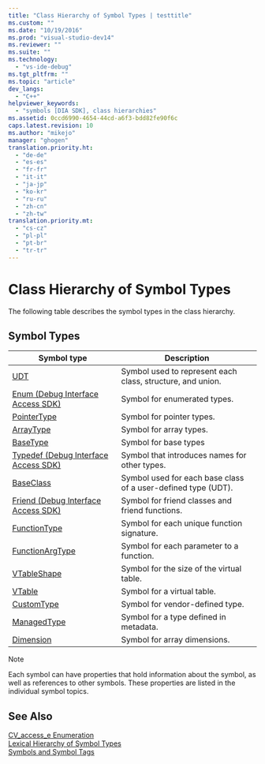 ```yaml
---
title: "Class Hierarchy of Symbol Types | testtitle"
ms.custom: ""
ms.date: "10/19/2016"
ms.prod: "visual-studio-dev14"
ms.reviewer: ""
ms.suite: ""
ms.technology: 
  - "vs-ide-debug"
ms.tgt_pltfrm: ""
ms.topic: "article"
dev_langs: 
  - "C++"
helpviewer_keywords: 
  - "symbols [DIA SDK], class hierarchies"
ms.assetid: 0ccd6990-4654-44cd-a6f3-bdd82fe90f6c
caps.latest.revision: 10
ms.author: "mikejo"
manager: "ghogen"
translation.priority.ht: 
  - "de-de"
  - "es-es"
  - "fr-fr"
  - "it-it"
  - "ja-jp"
  - "ko-kr"
  - "ru-ru"
  - "zh-cn"
  - "zh-tw"
translation.priority.mt: 
  - "cs-cz"
  - "pl-pl"
  - "pt-br"
  - "tr-tr"
---
```

# Class Hierarchy of Symbol Types
The following table describes the symbol types in the class hierarchy.  
  
## Symbol Types  
  
|Symbol type|Description|  
|-----------------|-----------------|  
|[UDT](../debug-interface-access/udt.md)|Symbol used to represent each class, structure, and union.|  
|[Enum (Debug Interface Access SDK)](../debug-interface-access/enum--debug-interface-access-sdk-.md)|Symbol for enumerated types.|  
|[PointerType](../debug-interface-access/pointertype.md)|Symbol for pointer types.|  
|[ArrayType](../debug-interface-access/arraytype.md)|Symbol for array types.|  
|[BaseType](../debug-interface-access/basetype.md)|Symbol for base types|  
|[Typedef (Debug Interface Access SDK)](../debug-interface-access/typedef--debug-interface-access-sdk-.md)|Symbol that introduces names for other types.|  
|[BaseClass](../debug-interface-access/baseclass.md)|Symbol used for each base class of a user-defined type (UDT).|  
|[Friend (Debug Interface Access SDK)](../debug-interface-access/friend--debug-interface-access-sdk-.md)|Symbol for friend classes and friend functions.|  
|[FunctionType](../debug-interface-access/functiontype.md)|Symbol for each unique function signature.|  
|[FunctionArgType](../debug-interface-access/functionargtype.md)|Symbol for each parameter to a function.|  
|[VTableShape](../debug-interface-access/vtableshape.md)|Symbol for the size of the virtual table.|  
|[VTable](../debug-interface-access/vtable.md)|Symbol for a virtual table.|  
|[CustomType](../debug-interface-access/customtype.md)|Symbol for vendor-defined type.|  
|[ManagedType](../debug-interface-access/managedtype.md)|Symbol for a type defined in metadata.|  
|[Dimension](../debug-interface-access/dimension.md)|Symbol for array dimensions.|  
  
> [!NOTE]
>  Each symbol can have properties that hold information about the symbol, as well as references to other symbols. These properties are listed in the individual symbol topics.  
  
## See Also  
 [CV_access_e Enumeration](../debug-interface-access/cv_access_e.md)   
 [Lexical Hierarchy of Symbol Types](../debug-interface-access/lexical-hierarchy-of-symbol-types.md)   
 [Symbols and Symbol Tags](../debug-interface-access/symbols-and-symbol-tags.md)